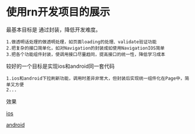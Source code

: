 # 使用rn开发项目的展示
最基本目标是 通过封装，降低开发难度。

    1.做透明话处理的做透明处理，如页面loading的处理、validate验证功能
    2.把复杂的接口简单化，如对Navigation的封装成如使用NavigationIOS简单
    3.把各个功能组件封装，使调用接口尽量趋同，提高接口的统一性，降低学习成本
较好的一个目标是实现ios和android同一套代码

    1.ios和android下拉刷新功能，调用时差异非常大，但封装后实现统一组件化在Page中，简单又方便
    2...
    
效果

[ios](https://github.com/maweimaweima/react-native-demo/blob/master/asset/ios.gif)

[android](https://github.com/maweimaweima/react-native-demo/blob/master/asset/android.gif)

